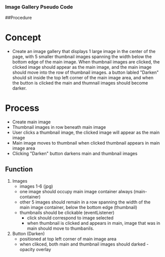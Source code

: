 ### Image Gallery Pseudo Code

##Procedure

# Concept
- Create an image gallery that displays 1 large image in the center of the page, with 5 smaller thumbnail images spanning the width below the bottom edge of the main image. When thumbnail images are clicked, the clicked image should appear as the main image, and the main image should move into the row of thumbnail images. a button labled "Darken" should sit inside the top left corner of the main image area, and when the button is clicked the main and thumnail images should become darker.  

# Process
- Create main image
- Thumbnail images in row beneath main image
- User clicks a thumbnail image, the clicked image will appear as the main image
- Main image moves to thumbnail when clicked thumbnail appears in main image area
- Clicking "Darken" button darkens main and thumbnail images

## Function
1. Images
    - images 1-6 (jpg)
    - one image should occupy main image container always (main-container)
    - other 5 images should remain in a row spanning the width of the main image container, below the bottom edge (thumbnail)
    - thumbnails should be clickable (eventListener)
        - click should correspond to image selected
        - when thumbnail is clicked and appears in main, image that was in main should move to thumbanils.
2. Button (Darken)
    - positioned at top left corner of main image area
    - when clikced, both main and thumbnail images should darked
        -opacity overlay




